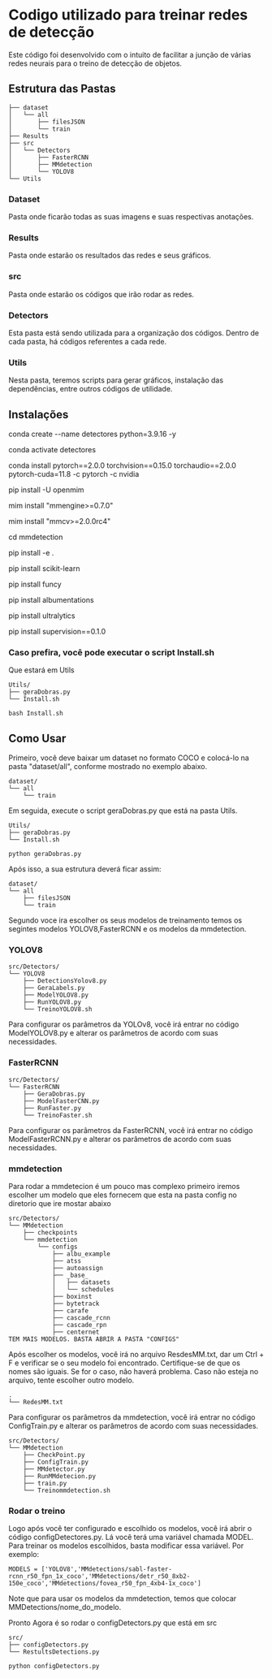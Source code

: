 # Codigo utilizado para treinar redes de detecção

Este código foi desenvolvido com o intuito de facilitar a junção de várias redes neurais para o treino de detecção de objetos.
## Estrutura das Pastas
```
├── dataset
│   └── all
│       ├── filesJSON
│       └── train
├── Results
├── src
│   └── Detectors
│       ├── FasterRCNN
│       ├── MMdetection
│       └── YOLOV8
└── Utils
```
### Dataset
Pasta onde ficarão todas as suas imagens e suas respectivas anotações.

### Results
Pasta onde estarão os resultados das redes e seus gráficos.

### src
Pasta onde estarão os códigos que irão rodar as redes.

### Detectors
Esta pasta está sendo utilizada para a organização dos códigos. Dentro de cada pasta, há códigos referentes a cada rede.

### Utils
Nesta pasta, teremos scripts para gerar gráficos, instalação das dependências, entre outros códigos de utilidade.

## Instalações

conda create --name detectores python=3.9.16 -y

conda activate detectores

conda install pytorch==2.0.0 torchvision==0.15.0 torchaudio==2.0.0 pytorch-cuda=11.8 -c pytorch -c nvidia

pip install -U openmim

mim install "mmengine>=0.7.0"

mim install "mmcv>=2.0.0rc4"

cd mmdetection

pip install -e .

pip install scikit-learn

pip install funcy

pip install albumentations

pip install ultralytics

pip install supervision==0.1.0

### Caso prefira, você pode executar o script Install.sh
Que estará em Utils
```
Utils/
├── geraDobras.py
└── Install.sh
```

```
bash Install.sh
```
## Como Usar

Primeiro, você deve baixar um dataset no formato COCO e colocá-lo na pasta "dataset/all", conforme mostrado no exemplo abaixo.

```
dataset/
└── all
    └── train
```

Em seguida, execute o script geraDobras.py que está na pasta Utils.

```
Utils/
├── geraDobras.py
└── Install.sh
```

```
python geraDobras.py
```

Após isso, a sua estrutura deverá ficar assim:

```
dataset/
└── all
    ├── filesJSON
    └── train
```

Segundo voce ira escolher os seus modelos de treinamento temos os segintes modelos YOLOV8,FasterRCNN e os modelos da mmdetection.

### YOLOV8
```
src/Detectors/
└── YOLOV8
    ├── DetectionsYolov8.py
    ├── GeraLabels.py
    ├── ModelYOLOV8.py
    ├── RunYOLOV8.py
    └── TreinoYOLOV8.sh
```

Para configurar os parâmetros da YOLOv8, você irá entrar no código ModelYOLOV8.py e alterar os parâmetros de acordo com suas necessidades.

### FasterRCNN
```
src/Detectors/
└── FasterRCNN
    ├── GeraDobras.py
    ├── ModelFasterCNN.py
    ├── RunFaster.py
    └── TreinoFaster.sh
```

Para configurar os parâmetros da FasterRCNN, você irá entrar no código 
ModelFasterRCNN.py e alterar os parâmetros de acordo com suas necessidades.

### mmdetection

Para rodar a mmdetecion é um pouco mas complexo primeiro iremos escolher um modelo que eles fornecem que esta na pasta config no diretorio que ire mostar abaixo 

```
src/Detectors/
└── MMdetection
    ├── checkpoints
    └── mmdetection
        └── configs
            ├── albu_example
            ├── atss
            ├── autoassign
            ├── _base_
            │   ├── datasets
            │   └── schedules
            ├── boxinst
            ├── bytetrack
            ├── carafe
            ├── cascade_rcnn
            ├── cascade_rpn
            ├── centernet
TEM MAIS MODELOS. BASTA ABRIR A PASTA "CONFIGS"
```
Após escolher os modelos, você irá no arquivo ResdesMM.txt, dar um Ctrl + F e verificar se o seu modelo foi encontrado. Certifique-se de que os nomes são iguais. Se for o caso, não haverá problema. Caso não esteja no arquivo, tente escolher outro modelo.
```
.
└── RedesMM.txt
```
Para configurar os parâmetros da mmdetection, você irá entrar no código 
ConfigTrain.py e alterar os parâmetros de acordo com suas necessidades.
```
src/Detectors/
└── MMdetection
    ├── CheckPoint.py
    ├── ConfigTrain.py
    ├── MMdetector.py
    ├── RunMMdetecion.py
    ├── train.py
    └── Treinommdetection.sh
```
### Rodar o treino

Logo após você ter configurado e escolhido os modelos, você irá abrir o código configDetectores.py. Lá você terá uma variável chamada MODEL. Para treinar os modelos escolhidos, basta modificar essa variável. Por exemplo:

```
MODELS = ['YOLOV8','MMdetections/sabl-faster-rcnn_r50_fpn_1x_coco','MMdetections/detr_r50_8xb2-150e_coco','MMdetections/fovea_r50_fpn_4xb4-1x_coco']
```
Note que para usar os modelos da mmdetection, temos que colocar MMDetections/nome_do_modelo.

Pronto Agora é so rodar o configDetectors.py que está em src

```
src/
├── configDetectors.py
└── RestultsDetections.py
```

```
python configDetectors.py
```
